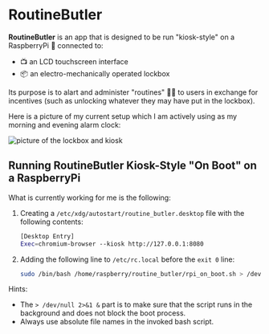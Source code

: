# RoutineButler

**RoutineButler** is an app that is designed to be run "kiosk-style" on a RaspberryPi 🥧 connected to:

- 📺 an LCD touchscreen interface
- 📦 an electro-mechanically operated lockbox

Its purpose is to alart and administer "routines" 🏋️‍♂️  to users in exchange for incentives (such as unlocking whatever they may have put in the lockbox).

Here is a picture of my current setup which I am actively using as my morning and evening alarm clock:

![picture of the lockbox and kiosk](https://i.imgur.com/64x0Byw.jpeg)

## Running RoutineButler Kiosk-Style "On Boot" on a RaspberryPi

What is currently working for me is the following:

1. Creating a `/etc/xdg/autostart/routine_butler.desktop` file with the following contents:

    ```bash
    [Desktop Entry]
    Exec=chromium-browser --kiosk http://127.0.0.1:8080
    ```

2. Adding the following line to `/etc/rc.local` before the `exit 0` line:

    ```bash
    sudo /bin/bash /home/raspberry/routine_butler/rpi_on_boot.sh > /dev/null 2>&1 &
    ```

Hints:

- The `> /dev/null 2>&1 &` part is to make sure that the script runs in the background and does not block the boot process.
- Always use absolute file names in the invoked bash script.

